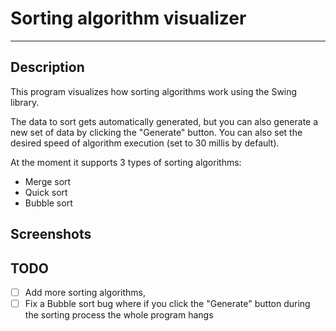 # Sorting algorithm visualizer
___
## Description
This program visualizes how sorting algorithms work using the Swing library.

The data to sort gets automatically generated,
but you can also generate a new set of data by clicking the "Generate" button.
You can also set the desired speed of algorithm execution (set to 30 millis by default).

At the moment it supports 3 types of sorting algorithms:
- Merge sort
- Quick sort
- Bubble sort

## Screenshots

## TODO
- [ ] Add more sorting algorithms,
- [ ] Fix a Bubble sort bug where if you click the "Generate" button during the sorting process the whole program hangs